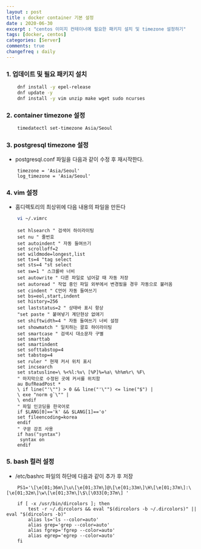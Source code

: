 ```yaml
---
layout : post
title : docker container 기본 설정
date : 2020-06-30
excerpt : "centos 이미지 컨테이너에 필요한 패키지 설치 및 timezone 설정하기"
tags: [docker, centos]
categories: [Server]
comments: true
changefreq : daily
---
```


### 1. 업데이트 및 필요 패키지 설치 

~~~ bash
    dnf install -y epel-release
    dnf update -y
    dnf install -y vim unzip make wget sudo ncurses 
~~~

### 2. container timezone 설정

~~~ bash
    timedatectl set-timezone Asia/Seoul
~~~

### 3. postgresql timezone 설정

- postgresql.conf 파일을 다음과 같이 수정 후 재시작한다. 
~~~ text
    timezone = 'Asia/Seoul'
    log_timezone = 'Asia/Seoul'
~~~

### 4. vim 설정
- 홈디렉토리의 최상위에 다음 내용의 파일을 만든다
~~~ bash
    vi ~/.vimrc   
~~~ 
~~~ text
    set hlsearch " 검색어 하이라이팅
    set nu " 줄번호
    set autoindent " 자동 들여쓰기
    set scrolloff=2
    set wildmode=longest,list
    set ts=4 "tag select
    set sts=4 "st select
    set sw=1 " 스크롤바 너비
    set autowrite " 다른 파일로 넘어갈 때 자동 저장
    set autoread " 작업 중인 파일 외부에서 변경됬을 경우 자동으로 불러옴
    set cindent " C언어 자동 들여쓰기
    set bs=eol,start,indent
    set history=256
    set laststatus=2 " 상태바 표시 항상
    "set paste " 붙여넣기 계단현상 없애기
    set shiftwidth=4 " 자동 들여쓰기 너비 설정
    set showmatch " 일치하는 괄호 하이라이팅
    set smartcase " 검색시 대소문자 구별
    set smarttab
    set smartindent
    set softtabstop=4
    set tabstop=4
    set ruler " 현재 커서 위치 표시
    set incsearch
    set statusline=\ %<%l:%v\ [%P]%=%a\ %h%m%r\ %F\
    " 마지막으로 수정된 곳에 커서를 위치함
    au BufReadPost *
    \ if line("'\"") > 0 && line("'\"") <= line("$") |
    \ exe "norm g`\"" |
    \ endif
    " 파일 인코딩을 한국어로
    if $LANG[0]=='k' && $LANG[1]=='o'
    set fileencoding=korea
    endif
    " 구문 강조 사용
    if has("syntax")
     syntax on
    endif
~~~

### 5. bash 컬러 설정 
- /etc/bashrc 파일의 하단에 다음과 같이 추가 후 저장 
~~~ text
    PS1='\[\e[01;36m\]\u\[\e[01;37m\]@\[\e[01;33m\]\H\[\e[01;37m\]:\[\e[01;32m\]\w\[\e[01;37m\]\$\[\033[0;37m\] '
    
    if [ -x /usr/bin/dircolors ]; then
        test -r ~/.dircolors && eval "$(dircolors -b ~/.dircolors)" || eval "$(dircolors -b)"
        alias ls='ls --color=auto'
        alias grep='grep --color=auto'
        alias fgrep='fgrep --color=auto'
        alias egrep='egrep --color=auto'
    fi
~~~
